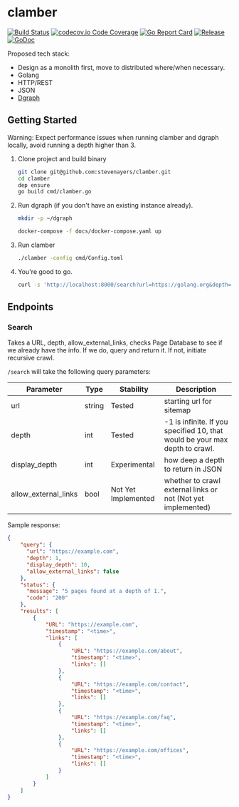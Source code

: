 # clamber
[![Build Status](https://travis-ci.org/stevenayers/clamber.svg?branch=master)](https://travis-ci.org/stevenayers/clamber)
[![codecov.io Code Coverage](https://img.shields.io/codecov/c/github/stevenayers/clamber.svg)](https://codecov.io/github/stevenayers/clamber?branch=master)
[![Go Report Card](https://goreportcard.com/badge/github.com/stevenayers/clamber)](https://goreportcard.com/report/github.com/stevenayers/clamber)
[![Release](https://img.shields.io/badge/release-v0.1--alpha-5272B4.svg)](https://github.com/stevenayers/clamber/releases/tag/v0.1-alpha)
[![GoDoc](https://godoc.org/github.com/stevenayers/clamber?status.svg)](https://godoc.org/github.com/stevenayers/clamber)

Proposed tech stack:
- Design as a monolith first, move to distributed where/when necessary.
- Golang
- HTTP/REST
- JSON
- [Dgraph](https://dgraph.io)


## Getting Started
Warning: Expect performance issues when running clamber and dgraph locally, avoid running a depth higher than 3.


1. Clone project and build binary
    ```bash
    git clone git@github.com:stevenayers/clamber.git
    cd clamber
    dep ensure
    go build cmd/clamber.go
    ```
1. Run dgraph (if you don't have an existing instance already).
    ```bash
    mkdir -p ~/dgraph
    
    docker-compose -f docs/docker-compose.yaml up
    ```
1. Run clamber
    ```bash
    ./clamber -config cmd/Config.toml
    ```
1. You're good to go.
    ```bash
    curl -s 'http://localhost:8000/search?url=https://golang.org&depth=2'
    ```
 
## Endpoints

### Search
Takes a URL, depth, allow_external_links, checks Page Database to see if we already have the info. If we do, query and return it. If not, initiate recursive crawl.

`/search` will take the following query parameters:

| Parameter            | Type   | Stability           | Description |
|----------------------|--------|---------------------|-------------|
| url                  | string | Tested              | starting url for sitemap |
| depth                | int    | Tested              | -1 is infinite. If you specified 10, that would be your max depth to crawl. |
| display_depth        | int    | Experimental        | how deep a depth to return in JSON |
| allow_external_links | bool   | Not Yet Implemented | whether to crawl external links or not (Not yet implemented) |


Sample response:
```json
{
    "query": {
      "url": "https://example.com",
      "depth": 1, 
      "display_depth": 10,
      "allow_external_links": false
    },
    "status": {
      "message": "5 pages found at a depth of 1.",
      "code": "200"
    },
    "results": [
        {
            "URL": "https://example.com",
            "timestamp": "<time>",
            "links": [
                {
                    "URL": "https://example.com/about",
                    "timestamp": "<time>",
                    "links": []
                },
                {
                    "URL": "https://example.com/contact",
                    "timestamp": "<time>",
                    "links": []
                },
                {
                    "URL": "https://example.com/faq",
                    "timestamp": "<time>",
                    "links": []
                },
                {
                    "URL": "https://example.com/offices",
                    "timestamp": "<time>",
                    "links": []
                }
            ]
        }
    ]
}
```





